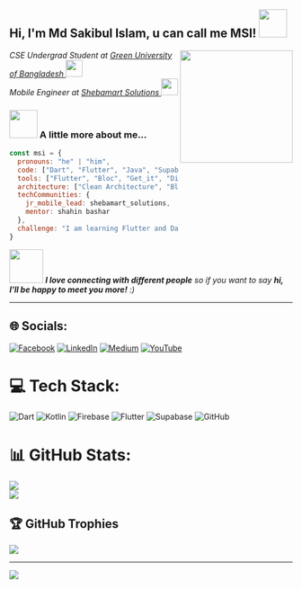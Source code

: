 <h2> Hi, I'm Md Sakibul Islam, u can call me MSI! <img src="https://media.giphy.com/media/mGcNjsfWAjY5AEZNw6/giphy.gif" width="50"></h2>


<img align='right' src="https://cdn.dribbble.com/users/1928646/screenshots/4884082/media/8147bc69f7ec23dc42e282c7869b9e1e.gif" width="200">


<p><em>CSE Undergrad Student at <a href="https://www.green.edu.bd/">Green University of Bangladesh  </a> <img src="https://media.giphy.com/media/fYSnHlufseco8Fh93Z/giphy.gif" width="30"></br>Mobile Engineer at <a href="https://www.shebamart.com.bd/">Shebamart Solutions  </a><img src="https://media.giphy.com/media/WUlplcMpOCEmTGBtBW/giphy.gif" width="30"> 
</em></p>

### <img src="https://media.giphy.com/media/VgCDAzcKvsR6OM0uWg/giphy.gif" width="50"> A little more about me...  

```javascript
const msi = {
  pronouns: "he" | "him",
  code: ["Dart", "Flutter", "Java", "Supabase", "MongoDB"],
  tools: ["Flutter", "Bloc", "Get_it", "Dio", "GoRouter", "Android Studio Iguana"],
  architecture: ["Clean Architecture", "Bloc Pattern", "MVVM", "MVC", "MVP"],
  techCommunities: {
    jr_mobile_lead: shebamart_solutions, 
    mentor: shahin bashar 
  },
  challenge: "I am learning Flutter and Dart to master reusable/architectured code and become job-ready."
}

```

<img src="https://media.giphy.com/media/LnQjpWaON8nhr21vNW/giphy.gif" width="60"> <em><b>I love connecting with different people</b> so if you want to say <b>hi, I'll be happy to meet you more!</b> :)</em>

---

## 🌐 Socials:
[![Facebook](https://img.shields.io/badge/Facebook-%231877F2.svg?logo=Facebook&logoColor=white)](https://facebook.com/https://www.facebook.com/msisakib958) [![LinkedIn](https://img.shields.io/badge/LinkedIn-%230077B5.svg?logo=linkedin&logoColor=white)](https://linkedin.com/in/https://www.linkedin.com/in/msisakib958/) [![Medium](https://img.shields.io/badge/Medium-12100E?logo=medium&logoColor=white)](https://medium.com/@https://medium.com/@msisakib958) [![YouTube](https://img.shields.io/badge/YouTube-%23FF0000.svg?logo=YouTube&logoColor=white)](https://youtube.com/@https://www.youtube.com/channel/UCVFN4ZY22I0stVlS3KGAmrw) 

# 💻 Tech Stack:
![Dart](https://img.shields.io/badge/dart-%230175C2.svg?style=for-the-badge&logo=dart&logoColor=white) ![Kotlin](https://img.shields.io/badge/kotlin-%237F52FF.svg?style=for-the-badge&logo=kotlin&logoColor=white) ![Firebase](https://img.shields.io/badge/firebase-%23039BE5.svg?style=for-the-badge&logo=firebase) ![Flutter](https://img.shields.io/badge/Flutter-%2302569B.svg?style=for-the-badge&logo=Flutter&logoColor=white) ![Supabase](https://img.shields.io/badge/Supabase-3ECF8E?style=for-the-badge&logo=supabase&logoColor=white) ![GitHub](https://img.shields.io/badge/github-%23121011.svg?style=for-the-badge&logo=github&logoColor=white) 
# 📊 GitHub Stats:
<!--![](https://github-readme-stats.vercel.app/api?username=msiprime&theme=github_dark&hide_border=false&include_all_commits=false&count_private=true)<br/> -->
![](https://github-readme-streak-stats.herokuapp.com/?user=msiprime&theme=github_dark&hide_border=false)<br/>
![](https://github-readme-stats.vercel.app/api/top-langs/?username=msiprime&theme=github_dark&hide_border=false&include_all_commits=false&count_private=true&layout=compact)

## 🏆 GitHub Trophies
![](https://github-profile-trophy.vercel.app/?username=msiprime&theme=radical&no-frame=true&no-bg=true&margin-w=4)

---


[![](https://visitcount.itsvg.in/api?id=msiprime&icon=0&color=11)](https://visitcount.itsvg.in)

 <!-- ## 💰 You can help me by Donating
  [![Patreon](https://img.shields.io/badge/Patreon-F96854?style=for-the-badge&logo=patreon&logoColor=white)](https://patreon.com/patreon.com/msiprime) [![Ko-Fi](https://img.shields.io/badge/Ko--fi-F16061?style=for-the-badge&logo=ko-fi&logoColor=white)](https://ko-fi.com/https://ko-fi.com/msiprime)  -->

  
<!-- Proudly created with GPRM ( https://gprm.itsvg.in ) -->
